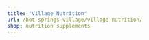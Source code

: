 ```yaml
---
title: "Village Nutrition"
url: /hot-springs-village/village-nutrition/
shop: nutrition supplements
---
```


